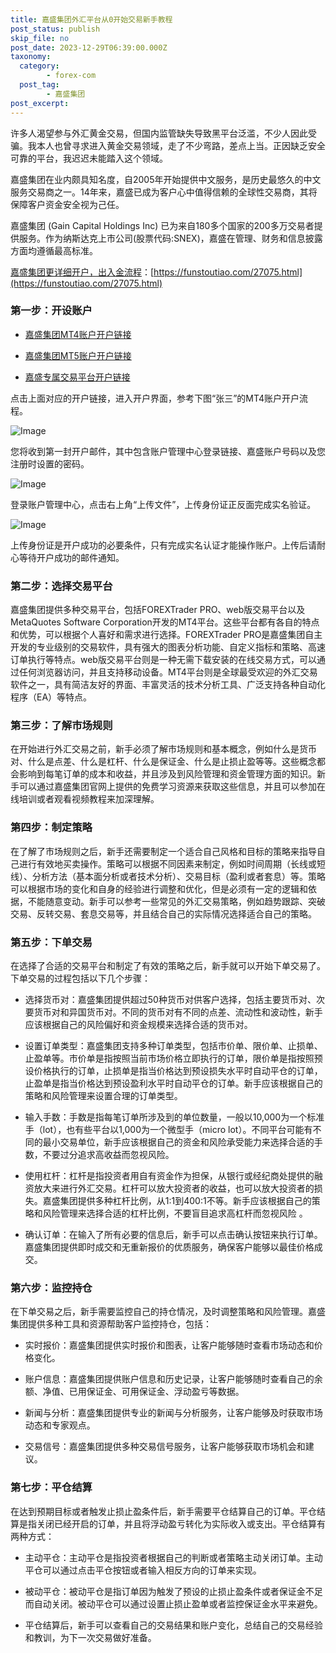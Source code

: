```yaml
---
title: 嘉盛集团外汇平台从0开始交易新手教程
post_status: publish
skip_file: no
post_date: 2023-12-29T06:39:00.000Z
taxonomy:
  category:
        - forex-com
  post_tag:
        - 嘉盛集团
post_excerpt: 
---
```

许多人渴望参与外汇黄金交易，但国内监管缺失导致黑平台泛滥，不少人因此受骗。我本人也曾寻求进入黄金交易领域，走了不少弯路，差点上当。正因缺乏安全可靠的平台，我迟迟未能踏入这个领域。

嘉盛集团在业内颇具知名度，自2005年开始提供中文服务，是历史最悠久的中文服务交易商之一。14年来，嘉盛已成为客户心中值得信赖的全球性交易商，其将保障客户资金安全视为己任。

嘉盛集团 (Gain Capital Holdings Inc) 已为来自180多个国家的200多万交易者提供服务。作为纳斯达克上市公司(股票代码:SNEX)，嘉盛在管理、财务和信息披露方面均遵循最高标准。

[嘉盛集团更详细开户，出入金流程](https://funstoutiao.com/27075.html)：[https://funstoutiao.com/27075.html](https://funstoutiao.com/27075.html)

### 第一步：开设账户

* [嘉盛集团MT4账户开户链接](https://s.ssgg.net/jsmt4)

* [嘉盛集团MT5账户开户链接](https://s.ssgg.net/jsmt5)

* [嘉盛专属交易平台开户链接](https://s.ssgg.net/js)

点击上面对应的开户链接，进入开户界面，参考下图“张三”的MT4账户开户流程。

![Image](https://prod-files-secure.s3.us-west-2.amazonaws.com/39ed1227-6d7d-4570-be36-9ccd4a2c4241/7a167aea-686b-400d-af59-4e18eb607a40/640.png?X-Amz-Algorithm=AWS4-HMAC-SHA256&X-Amz-Content-Sha256=UNSIGNED-PAYLOAD&X-Amz-Credential=ASIAZI2LB46625SBGE2Q%2F20250501%2Fus-west-2%2Fs3%2Faws4_request&X-Amz-Date=20250501T161308Z&X-Amz-Expires=3600&X-Amz-Security-Token=IQoJb3JpZ2luX2VjECcaCXVzLXdlc3QtMiJGMEQCIAsgq1Qzs5QhhToaIgXD7RASQcXcYD7i3ZAVTMNd9zExAiAjIYGUtBNpfT8Qf7enjBrI6Ya7BUZgFWF54wZnHNXbGCqIBAjA%2F%2F%2F%2F%2F%2F%2F%2F%2F%2F8BEAAaDDYzNzQyMzE4MzgwNSIMT3o3DphtKHmkr2bRKtwD7ScL43%2FZGTQbQrnaJslT45RJoqUtMgosLxiuZISV1i7%2BcT0DdVFW36cpO0BXGDhD5nXIoiTfJ4gYRRUq5I26q%2F4ehswEdkw3PuwfK6tmVW9b1w2wGKHf%2F7Zd6VeJyNsCy3JtYaoKo7fSDluHO2Jd8FOeyHLZbgXWg%2FTUmuaztw1Aao9j0VSNmwIcZ6mJtzOH4082524l81jWx3SZsRc7WaNJ4um%2B4aRGRkF%2FzOYzWEB7aR34PFP5Gk2q8uEvhnFf8KVtJRRRiURuF%2BUhD08mr91D5hJbJlObr2bzFKWOZ%2BHh2XyneeQKoFO3NbrzXem1%2FFtflWDZWxxpbi8bkwNNYp3DoTQ0Vfh0mcH5MAZ1JU9Rvsv7eL8dStfsV8nBu%2BR9jV4hLi5J7H0xJ57Kcw0T2m0Jg%2F9x6wXGDduil8hZiBBQ4KZDmGIamaUKxJfR9GKRmVxUM%2B3pg%2FoIVO6FE6LtajEuzJ1mqNnHpHLP4LdC%2F%2BOa%2FBy3fxYu8NJmaAoD%2BkJwHqpcNqmln6NhWGjSvp5i%2FC51EhG35Sbe%2BR0EnrcOtXlLM7Jzcrkiu62qM8qECVkfIZxEjVxqkEhDEFc8TyrjzA3KC48F3iWfGPgPnasX1fmAABoHksM5fYTZC3AwjaDOwAY6pgE%2Bgz31rPlb5tQTiaaoNKxmyVgBbe%2FE%2B8ULJNFrIsF6NKcQAqZFNMGspwsw864AIURiqYQtl%2BISVrAaFoL8dpdZ6kX4W2nFI1hNnluwWlrtli%2B94SrUwFLQvP7SRldqTuLWJsmasUkvs%2Bo%2BgwuHRHWFAWUCFK8VlXo%2Fl07aOxp0d2Z0X9e%2FhpnIxJoaI51uk9mP%2F9jRUiG5W6VWmd4Hwyvmc%2FqxP016&X-Amz-Signature=92f1e686d445f44d807230a3f6ab0ca61c9978199cc15c91ee8207a6de9fbe77&X-Amz-SignedHeaders=host&x-id=GetObject)

您将收到第一封开户邮件，其中包含账户管理中心登录链接、嘉盛账户号码以及您注册时设置的密码。

![Image](https://prod-files-secure.s3.us-west-2.amazonaws.com/39ed1227-6d7d-4570-be36-9ccd4a2c4241/eaa1c6b3-2877-4284-a0e1-530e222c27fb/image.png?X-Amz-Algorithm=AWS4-HMAC-SHA256&X-Amz-Content-Sha256=UNSIGNED-PAYLOAD&X-Amz-Credential=ASIAZI2LB46625SBGE2Q%2F20250501%2Fus-west-2%2Fs3%2Faws4_request&X-Amz-Date=20250501T161308Z&X-Amz-Expires=3600&X-Amz-Security-Token=IQoJb3JpZ2luX2VjECcaCXVzLXdlc3QtMiJGMEQCIAsgq1Qzs5QhhToaIgXD7RASQcXcYD7i3ZAVTMNd9zExAiAjIYGUtBNpfT8Qf7enjBrI6Ya7BUZgFWF54wZnHNXbGCqIBAjA%2F%2F%2F%2F%2F%2F%2F%2F%2F%2F8BEAAaDDYzNzQyMzE4MzgwNSIMT3o3DphtKHmkr2bRKtwD7ScL43%2FZGTQbQrnaJslT45RJoqUtMgosLxiuZISV1i7%2BcT0DdVFW36cpO0BXGDhD5nXIoiTfJ4gYRRUq5I26q%2F4ehswEdkw3PuwfK6tmVW9b1w2wGKHf%2F7Zd6VeJyNsCy3JtYaoKo7fSDluHO2Jd8FOeyHLZbgXWg%2FTUmuaztw1Aao9j0VSNmwIcZ6mJtzOH4082524l81jWx3SZsRc7WaNJ4um%2B4aRGRkF%2FzOYzWEB7aR34PFP5Gk2q8uEvhnFf8KVtJRRRiURuF%2BUhD08mr91D5hJbJlObr2bzFKWOZ%2BHh2XyneeQKoFO3NbrzXem1%2FFtflWDZWxxpbi8bkwNNYp3DoTQ0Vfh0mcH5MAZ1JU9Rvsv7eL8dStfsV8nBu%2BR9jV4hLi5J7H0xJ57Kcw0T2m0Jg%2F9x6wXGDduil8hZiBBQ4KZDmGIamaUKxJfR9GKRmVxUM%2B3pg%2FoIVO6FE6LtajEuzJ1mqNnHpHLP4LdC%2F%2BOa%2FBy3fxYu8NJmaAoD%2BkJwHqpcNqmln6NhWGjSvp5i%2FC51EhG35Sbe%2BR0EnrcOtXlLM7Jzcrkiu62qM8qECVkfIZxEjVxqkEhDEFc8TyrjzA3KC48F3iWfGPgPnasX1fmAABoHksM5fYTZC3AwjaDOwAY6pgE%2Bgz31rPlb5tQTiaaoNKxmyVgBbe%2FE%2B8ULJNFrIsF6NKcQAqZFNMGspwsw864AIURiqYQtl%2BISVrAaFoL8dpdZ6kX4W2nFI1hNnluwWlrtli%2B94SrUwFLQvP7SRldqTuLWJsmasUkvs%2Bo%2BgwuHRHWFAWUCFK8VlXo%2Fl07aOxp0d2Z0X9e%2FhpnIxJoaI51uk9mP%2F9jRUiG5W6VWmd4Hwyvmc%2FqxP016&X-Amz-Signature=89a763b5fa39a04714203a8324d81c0735137056d2593940775fb11018ba13c8&X-Amz-SignedHeaders=host&x-id=GetObject)

登录账户管理中心，点击右上角“上传文件”，上传身份证正反面完成实名验证。

![Image](https://prod-files-secure.s3.us-west-2.amazonaws.com/39ed1227-6d7d-4570-be36-9ccd4a2c4241/54090639-09fc-46b4-a135-e0289f707147/image.png?X-Amz-Algorithm=AWS4-HMAC-SHA256&X-Amz-Content-Sha256=UNSIGNED-PAYLOAD&X-Amz-Credential=ASIAZI2LB46625SBGE2Q%2F20250501%2Fus-west-2%2Fs3%2Faws4_request&X-Amz-Date=20250501T161308Z&X-Amz-Expires=3600&X-Amz-Security-Token=IQoJb3JpZ2luX2VjECcaCXVzLXdlc3QtMiJGMEQCIAsgq1Qzs5QhhToaIgXD7RASQcXcYD7i3ZAVTMNd9zExAiAjIYGUtBNpfT8Qf7enjBrI6Ya7BUZgFWF54wZnHNXbGCqIBAjA%2F%2F%2F%2F%2F%2F%2F%2F%2F%2F8BEAAaDDYzNzQyMzE4MzgwNSIMT3o3DphtKHmkr2bRKtwD7ScL43%2FZGTQbQrnaJslT45RJoqUtMgosLxiuZISV1i7%2BcT0DdVFW36cpO0BXGDhD5nXIoiTfJ4gYRRUq5I26q%2F4ehswEdkw3PuwfK6tmVW9b1w2wGKHf%2F7Zd6VeJyNsCy3JtYaoKo7fSDluHO2Jd8FOeyHLZbgXWg%2FTUmuaztw1Aao9j0VSNmwIcZ6mJtzOH4082524l81jWx3SZsRc7WaNJ4um%2B4aRGRkF%2FzOYzWEB7aR34PFP5Gk2q8uEvhnFf8KVtJRRRiURuF%2BUhD08mr91D5hJbJlObr2bzFKWOZ%2BHh2XyneeQKoFO3NbrzXem1%2FFtflWDZWxxpbi8bkwNNYp3DoTQ0Vfh0mcH5MAZ1JU9Rvsv7eL8dStfsV8nBu%2BR9jV4hLi5J7H0xJ57Kcw0T2m0Jg%2F9x6wXGDduil8hZiBBQ4KZDmGIamaUKxJfR9GKRmVxUM%2B3pg%2FoIVO6FE6LtajEuzJ1mqNnHpHLP4LdC%2F%2BOa%2FBy3fxYu8NJmaAoD%2BkJwHqpcNqmln6NhWGjSvp5i%2FC51EhG35Sbe%2BR0EnrcOtXlLM7Jzcrkiu62qM8qECVkfIZxEjVxqkEhDEFc8TyrjzA3KC48F3iWfGPgPnasX1fmAABoHksM5fYTZC3AwjaDOwAY6pgE%2Bgz31rPlb5tQTiaaoNKxmyVgBbe%2FE%2B8ULJNFrIsF6NKcQAqZFNMGspwsw864AIURiqYQtl%2BISVrAaFoL8dpdZ6kX4W2nFI1hNnluwWlrtli%2B94SrUwFLQvP7SRldqTuLWJsmasUkvs%2Bo%2BgwuHRHWFAWUCFK8VlXo%2Fl07aOxp0d2Z0X9e%2FhpnIxJoaI51uk9mP%2F9jRUiG5W6VWmd4Hwyvmc%2FqxP016&X-Amz-Signature=0070a75e14987a53117873b9a6b8d0e60fb58eee4d3bb56b656faf73394b1d11&X-Amz-SignedHeaders=host&x-id=GetObject)

上传身份证是开户成功的必要条件，只有完成实名认证才能操作账户。上传后请耐心等待开户成功的邮件通知。

### 第二步：选择交易平台

嘉盛集团提供多种交易平台，包括FOREXTrader PRO、web版交易平台以及MetaQuotes Software Corporation开发的MT4平台。这些平台都有各自的特点和优势，可以根据个人喜好和需求进行选择。FOREXTrader PRO是嘉盛集团自主开发的专业级别的交易软件，具有强大的图表分析功能、自定义指标和策略、高速订单执行等特点。web版交易平台则是一种无需下载安装的在线交易方式，可以通过任何浏览器访问，并且支持移动设备。MT4平台则是全球最受欢迎的外汇交易软件之一，具有简洁友好的界面、丰富灵活的技术分析工具、广泛支持各种自动化程序（EA）等特点。

### 第三步：了解市场规则

在开始进行外汇交易之前，新手必须了解市场规则和基本概念，例如什么是货币对、什么是点差、什么是杠杆、什么是保证金、什么是止损止盈等等。这些概念都会影响到每笔订单的成本和收益，并且涉及到风险管理和资金管理方面的知识。新手可以通过嘉盛集团官网上提供的免费学习资源来获取这些信息，并且可以参加在线培训或者观看视频教程来加深理解。

### 第四步：制定策略

在了解了市场规则之后，新手还需要制定一个适合自己风格和目标的策略来指导自己进行有效地买卖操作。策略可以根据不同因素来制定，例如时间周期（长线或短线）、分析方法（基本面分析或者技术分析）、交易目标（盈利或者套息）等。策略可以根据市场的变化和自身的经验进行调整和优化，但是必须有一定的逻辑和依据，不能随意变动。新手可以参考一些常见的外汇交易策略，例如趋势跟踪、突破交易、反转交易、套息交易等，并且结合自己的实际情况选择适合自己的策略。

### 第五步：下单交易

在选择了合适的交易平台和制定了有效的策略之后，新手就可以开始下单交易了。下单交易的过程包括以下几个步骤：

* 选择货币对：嘉盛集团提供超过50种货币对供客户选择，包括主要货币对、次要货币对和异国货币对。不同的货币对有不同的点差、流动性和波动性，新手应该根据自己的风险偏好和资金规模来选择合适的货币对。

* 设置订单类型：嘉盛集团支持多种订单类型，包括市价单、限价单、止损单、止盈单等。市价单是指按照当前市场价格立即执行的订单，限价单是指按照预设价格执行的订单，止损单是指当价格达到预设损失水平时自动平仓的订单，止盈单是指当价格达到预设盈利水平时自动平仓的订单。新手应该根据自己的策略和风险管理来设置合理的订单类型。

* 输入手数：手数是指每笔订单所涉及到的单位数量，一般以10,000为一个标准手（lot），也有些平台以1,000为一个微型手（micro lot）。不同平台可能有不同的最小交易单位，新手应该根据自己的资金和风险承受能力来选择合适的手数，不要过分追求高收益而忽视风险。

* 使用杠杆：杠杆是指投资者用自有资金作为担保，从银行或经纪商处提供的融资放大来进行外汇交易。杠杆可以放大投资者的收益，也可以放大投资者的损失。嘉盛集团提供多种杠杆比例，从1:1到400:1不等。新手应该根据自己的策略和风险管理来选择合适的杠杆比例，不要盲目追求高杠杆而忽视风险 。

* 确认订单：在输入了所有必要的信息后，新手可以点击确认按钮来执行订单。嘉盛集团提供即时成交和无重新报价的优质服务，确保客户能够以最佳价格成交。

### 第六步：监控持仓

在下单交易之后，新手需要监控自己的持仓情况，及时调整策略和风险管理。嘉盛集团提供多种工具和资源帮助客户监控持仓，包括：

* 实时报价：嘉盛集团提供实时报价和图表，让客户能够随时查看市场动态和价格变化。

* 账户信息：嘉盛集团提供账户信息和历史记录，让客户能够随时查看自己的余额、净值、已用保证金、可用保证金、浮动盈亏等数据。

* 新闻与分析：嘉盛集团提供专业的新闻与分析服务，让客户能够及时获取市场动态和专家观点。

* 交易信号：嘉盛集团提供多种交易信号服务，让客户能够获取市场机会和建议。

### 第七步：平仓结算

在达到预期目标或者触发止损止盈条件后，新手需要平仓结算自己的订单。平仓结算是指关闭已经开启的订单，并且将浮动盈亏转化为实际收入或支出。平仓结算有两种方式：

* 主动平仓：主动平仓是指投资者根据自己的判断或者策略主动关闭订单。主动平仓可以通过点击平仓按钮或者输入相反方向的订单来实现。

* 被动平仓：被动平仓是指订单因为触发了预设的止损止盈条件或者保证金不足而自动关闭。被动平仓可以通过设置止损止盈单或者监控保证金水平来避免。

* 平仓结算后，新手可以查看自己的交易结果和账户变化，总结自己的交易经验和教训，为下一次交易做好准备。